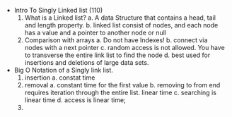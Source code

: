 * Intro To Singly Linked list (110)
    1. What is a Linked list? 
        a. A data Structure that contains a head, tail and length property. 
        b. linked list consist of nodes, and each node has a value and a pointer to another node or null 
    2. Comparison with arrays
        a. Do not have Indexes!
        b. connect via nodes with a next  pointer 
        c. random access is not allowed. You have to transverse the entire link list to find the node
        d. best used for insertions and deletions of large data sets.
* Big O Notation of a Singly link list.
    1. insertion 
        a. constat time
    2. removal 
        a. constant time for the first value
        b. removing to from end requires iteration through the entire list. linear time 
        c. searching is linear time 
        d. access is linear time;
    3. 